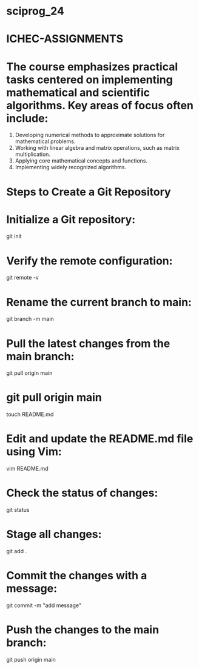 # sciprog_24
# ICHEC-ASSIGNMENTS
# The course emphasizes practical tasks centered on implementing mathematical and scientific algorithms. Key areas of focus often include:

1. Developing numerical methods to approximate solutions for mathematical problems.
2. Working with linear algebra and matrix operations, such as matrix multiplication.
3. Applying core mathematical concepts and functions.
5. Implementing widely recognized algorithms.

# Steps to Create a Git Repository
# Initialize a Git repository:
git init

# Verify the remote configuration:
git remote -v

# Rename the current branch to main:
git branch -m main

# Pull the latest changes from the main branch:
git pull origin main

# git pull origin main
touch README.md

# Edit and update the README.md file using Vim:
vim README.md

# Check the status of changes:
git status

# Stage all changes:
git add .

# Commit the changes with a message:
git commit -m "add message"

# Push the changes to the main branch:
git push origin main



